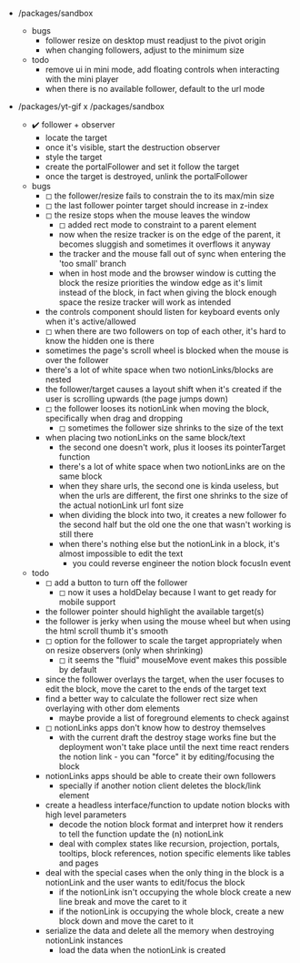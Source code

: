 - /packages/sandbox
	- bugs
		- follower resize on desktop must readjust to the pivot origin
		- when changing followers, adjust to the minimum size
	- todo
		- remove ui in mini mode, add floating controls when interacting with the mini player
		- when there is no available follower, default to the url mode

- /packages/yt-gif x /packages/sandbox 
	- ✔️ follower + observer
		- locate the target
		- once it's visible, start the destruction observer
		- style the target
		- create the portalFollower and set it follow the target
		- once the target is destroyed, unlink the portalFollower
	- bugs
		- ◻ the follower/resize fails to constrain the to its max/min size
		- ◻ the last follower pointer target should increase in z-index
		- ◻ the resize stops when the mouse leaves the window
			- ◻ added rect mode to constraint to a parent element
			- now when the resize tracker is on the edge of the parent, it becomes sluggish and sometimes it overflows it anyway
			- the tracker and the mouse fall out of sync when entering the 'too small' branch
			- when in host mode and the browser window is cutting the block the resize priorities the window edge as it's limit instead of the block, in fact when giving the block enough space the resize tracker will work as intended
		- the controls component should listen for keyboard events only when it's active/allowed
		- ◻ when there are two followers on top of each other, it's hard to know the hidden one is there
		- sometimes the page's scroll wheel is blocked when the mouse is over the follower
		- there's a lot of white space when two notionLinks/blocks are nested
		- the follower/target causes a layout shift when it's created if the user is scrolling upwards (the page jumps down)
		- ◻ the follower looses its notionLink when moving the block, specifically when drag and dropping
			- ◻ sometimes the follower size shrinks to the size of the text
		- when placing two notionLinks on the same block/text
			- the second one doesn't work, plus it looses its pointerTarget function
			- there's a lot of white space when two notionLinks are on the same block
			- when they share urls, the second one is kinda useless, but when the urls are different, the first one shrinks to the size of the actual notionLink url font size
			- when dividing the block into two, it creates a new follower fo the second half but the old one the one that wasn't working is still there
			- when there's nothing else but the notionLink in a block, it's almost impossible to edit the text
				- you could reverse engineer the notion block focusIn event
	- todo
		- ◻ add a button to turn off the follower
			- ◻ now it uses a holdDelay because I want to get ready for mobile support
		- the follower pointer should highlight the available target(s)
		- the follower is jerky when using the mouse wheel but when using the html scroll thumb it's smooth
		- ◻ option for the follower to scale the target appropriately when on resize observers (only when shrinking)
			- ◻ it seems the "fluid" mouseMove event makes this possible by default
		- since the follower overlays the target, when the user focuses to edit the block, move the caret to the ends of the target text
		- find a better way to calculate the follower rect size when overlaying with other dom elements
			- maybe provide a list of foreground elements to check against
		- ◻ notionLinks apps don't know how to destroy themselves
			- with the current draft the destroy stage works fine but the deployment won't take place until the next time react renders the notion link - you can "force" it by editing/focusing the block 
		- notionLinks apps should be able to create their own followers
			- specially if another notion client deletes the block/link element
		- create a headless interface/function to update notion blocks with high level parameters
			- decode the notion block format and interpret how it renders to tell the function update the (n) notionLink
			- deal with complex states like recursion, projection, portals, tooltips, block references, notion specific elements like tables and pages
		- deal with the special cases when the only thing in the block is a notionLink and the user wants to edit/focus the block
			- if the notionLink isn't occupying the whole block create a new line break and move the caret to it
			- if the notionLink is occupying the whole block, create a new block down and move the caret to it
		- serialize the data and delete all the memory when destroying notionLink instances
			- load the data when the notionLink is created